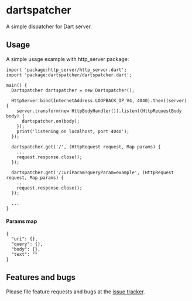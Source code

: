 # dartspatcher

A simple dispatcher for Dart server.

## Usage

A simple usage example with http_server package:

    import 'package:http_server/http_server.dart';
    import 'package:dartspatcher/dartspatcher.dart';

    main() {
      Dartspatcher dartspatcher = new Dartspatcher();
      
      HttpServer.bind(InternetAddress.LOOPBACK_IP_V4, 4040).then((server) {
        server.transform(new HttpBodyHandler()).listen((HttpRequestBody body) {
          dartspatcher.on(body);
        });
        print('listening on localhost, port 4040');
      });
    
      dartspatcher.get('/', (HttpRequest request, Map params) {
        ...
        request.response.close();
      });
      
      dartspatcher.get('/:uriParam?queryParam=example', (HttpRequest request, Map params) {
        ...
        request.response.close();
      });
      
      ...
    }
    
#### Params map

    {
      "uri": {},
      "query": {},
      "body": {},
      "text": ""
    }

## Features and bugs

Please file feature requests and bugs at the [issue tracker][tracker].

[tracker]: https://github.com/getdbjs/dartspatcher/issues
